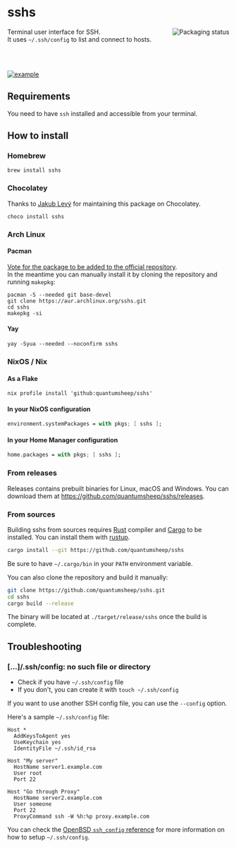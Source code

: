 # sshs

<a href="https://repology.org/project/sshs/versions">
    <img src="https://repology.org/badge/vertical-allrepos/sshs.svg" alt="Packaging status" align="right">
</a>

Terminal user interface for SSH.  
It uses `~/.ssh/config` to list and connect to hosts.

<br>
<br>

[![example](https://i.imgur.com/vdve7d5.gif)](https://asciinema.org/a/642202)

## Requirements

You need to have `ssh` installed and accessible from your terminal.

## How to install

### Homebrew

```shell
brew install sshs
```

### Chocolatey

Thanks to [Jakub Levý](https://github.com/jakublevy/chocopkgs/tree/master/sshs) for maintaining this package on Chocolatey.

```shell
choco install sshs
```

### Arch Linux

#### Pacman

[Vote for the package to be added to the official repository](https://aur.archlinux.org/packages/sshs).  
In the meantime you can manually install it by cloning the repository and running `makepkg`:

```shell
pacman -S --needed git base-devel
git clone https://aur.archlinux.org/sshs.git
cd sshs
makepkg -si
```

#### Yay

```shell
yay -Syua --needed --noconfirm sshs
```

### NixOS / Nix

#### As a Flake

```shell
nix profile install 'github:quantumsheep/sshs'
```

#### In your NixOS configuration

```nix
environment.systemPackages = with pkgs; [ sshs ];
```

#### In your Home Manager configuration

```nix
home.packages = with pkgs; [ sshs ];
```

### From releases

Releases contains prebuilt binaries for Linux, macOS and Windows. You can download them at <https://github.com/quantumsheep/sshs/releases>.

### From sources

Building sshs from sources requires [Rust](https://www.rust-lang.org/) compiler and [Cargo](https://doc.rust-lang.org/cargo/) to be installed. You can install them with [rustup](https://rustup.rs).

```bash
cargo install --git https://github.com/quantumsheep/sshs
```

Be sure to have `~/.cargo/bin` in your `PATH` environment variable.

You can also clone the repository and build it manually:

```bash
git clone https://github.com/quantumsheep/sshs.git
cd sshs
cargo build --release
```

The binary will be located at `./target/release/sshs` once the build is complete.

## Troubleshooting

### [...]/.ssh/config: no such file or directory

- Check if you have `~/.ssh/config` file
- If you don't, you can create it with `touch ~/.ssh/config`

If you want to use another SSH config file, you can use the `--config` option.

Here's a sample `~/.ssh/config` file:

```nginx
Host *
  AddKeysToAgent yes
  UseKeychain yes
  IdentityFile ~/.ssh/id_rsa

Host "My server"
  HostName server1.example.com
  User root
  Port 22

Host "Go through Proxy"
  HostName server2.example.com
  User someone
  Port 22
  ProxyCommand ssh -W %h:%p proxy.example.com
```

You can check the [OpenBSD `ssh_config` reference](https://man.openbsd.org/ssh_config.5) for more information on how to setup `~/.ssh/config`.
